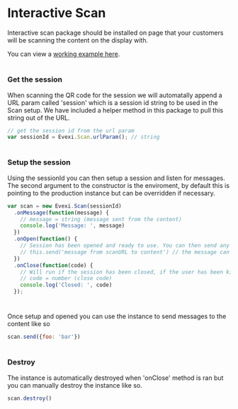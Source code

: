 # Interactive Scan

Interactive scan package should be installed on page that your customers will be scanning the content on the display with.

You can view a [working example here](./src).

#

### Get the session
When scanning the QR code for the session we will automatally append a URL param called 'session' which is a session id string to be used in the Scan setup. We have included a helper method in this package to pull this string out of the URL.

````javascript
// get the session id from the url param
var sessionId = Evexi.Scan.urlParam(); // string
````

#

### Setup the session
Using the sessionId you can then setup a session and listen for messages. The second argument to the constructor is the enviroment, by default this is pointing to the production instance but can be overridden if necessary.

````javascript
var scan = new Evexi.Scan(sessionId)
  .onMessage(function(message) {
    // message = string (message sent from the content)
    console.log('Message: ', message)
  })
  .onOpen(function() {
    // Session has been opened and ready to use. You can then send any messages to the content like so:
    // this.send('message from scanURL to content') // the message can be a string or an object that you will listen for / use on the content side
  })
  .onClose(function(code) {
    // Will run if the session has been closed, if the user has been kicked by the content or if the interactive session does not exist.
    // code = number (close code)
    console.log('Closed: ', code)
  });
````

#

Once setup and opened you can use the instance to send messages to the content like so

````javascript
scan.send({foo: 'bar'})
````

#

### Destroy

The instance is automatically destroyed when 'onClose' method is ran but you can manually destroy the instance like so.

````javascript
scan.destroy()
````
